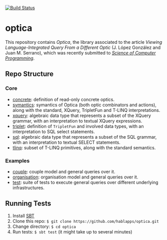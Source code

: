[![Build Status](https://travis-ci.com/hablapps/optica.svg?token=pvJZNjJ8hxxoMyPVvQ8u&branch=master)](https://travis-ci.com/hablapps/optica)

# optica

This repository contains *Optica*, the library associated to the article
*Viewing Language-Integrated Query From a Different Optic* (J. López González
and Juan M.  Serrano), which was recently submitted to [*Science of Computer
Programming*](https://www.journals.elsevier.com/science-of-computer-programming).

## Repo Structure

### Core

- [concrete](core/src/main/scala/optica/concrete): definition of read-only
  concrete optics.
- [symantics](core/src/main/scala/optica/symantics): symantics of Optica (both
  optic combinators and actions), along with the standard, XQuery, TripletFun
  and T-LINQ interpretations.
- [xquery](core/src/main/scala/optica/xquery): algebraic data type that
  represents a subset of the XQuery grammar, with an interpretation to textual
  XQuery expressions.
- [triplet](core/src/main/scala/optica/triplet): definition of `TripletFun` and
  involved data types, with an interpretation to SQL select statements.
- [sql](core/src/main/scala/optica/sql): algebraic data type that represents a
  subset of the SQL grammar, with an interpretation to textual SELECT
  statements.
- [tlinq](core/src/main/scala/optica/tlinq): subset of T-LINQ primitives, along
  with the standard semantics.

### Examples

- [couple](example/src/main/scala/example/couple): couple model and general
  queries over it.
- [organisation](example/src/main/scala/example/org): organisation model and
  general queries over it.
- [test](example/src/test): suite of tests to execute general queries over
  different underlying infrastructures.

## Running Tests

1. Install [SBT](https://www.scala-sbt.org/)
2. Clone this repo: `$ git clone https://github.com/hablapps/optica.git`
3. Change directory: `$ cd optica`
4. Run tests: `$ sbt test` (it might take up to several minutes)

